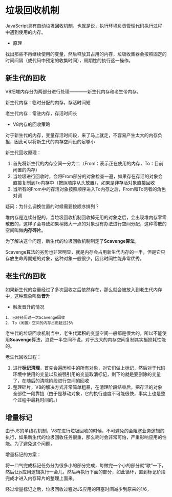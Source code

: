# 垃圾回收机制

JavaScript具有自动垃圾回收机制，也就是说，执行环境负责管理代码执行过程中遇到使用的内存。

- 原理

找出那些不再继续使用的变量，然后释放其占用的内存，垃圾收集器会按照固定的时间间隔（或代码中预定的收集时间），周期性的执行这一操作。

## 新生代的回收

V8把堆内存分为两部分进行处理————新生代内存和老生带内存。

新生代内存：临时分配的内存，存活时间短

老生代内存：常驻内存，存活时间长

- V8内存的回收策略

对于新生代的内存，变量存活时间段，来了马上就走，不容易产生太大的内存负担，因此可以将新生代的内存空间设的足够小

新生代回收原理：
1. 首先将新生代的内存空间一分为二（From：表示正在使用的内存，To：目前闲置的内存）
2. 当垃圾进行回收时，会将From部分的对象检查一遍，如果存在存活的对象会直接复制到To内存中（按照顺序从头放置），如果是非存活对象直接回收
3. 当所有的From中的存活对象按照顺序进入To内存之后，From和To两者的角色对调

疑问：为什么调换位置的时候需要按顺序排列？

堆内存是连续分配的，当垃圾回收机制回收掉无用的对象之后，会出现堆内存零零散散的，这样子会导致如果稍微大一点的对象没有办法进行空间分配，这种零散的空间叫做**内存碎片**。

为了解决这个问题，新生代的垃圾回收机制制定了**Scavenge算法**。

Scavenge算法的劣势也非常明显，就是内存会占用新生代内存的一半，但是它只存放生命周期短的对象，这种对象一般很少，因此时间性能非常优秀。

## 老生代的回收

如果新生代的变量经过了多次回收之后依然存在，那么就会被放入到老生代内存中，这种现象叫做**晋升**

- 触发晋升的情况

```
1. 已经经历过一次Scavenge回收
2. To（闲置）空间的内存占用超过25%
```

老生代的垃圾回收机制当中，老生代累积的变量空间一般都是很大的，所以不能使用**Scavenge**算法，浪费一半空间不说，对于庞大的内存空间复制其实挺损耗性能的。

老生代回收过程：
1. 进行**标记清理**，首先会遍历堆中的所有对象，对它们做上标记，然后对于代码环境中使用的变量以及被强引用的变量取消标记，剩下的就是要删除的变量了，在随后的清除阶段进行空间的回收
2. 整理碎片，V8的解决方式非常简单粗暴，在清理阶段结束后，把存活的对象全部往一段靠拢（由于是移动对象，它的执行速度不可能很快，事实上也是整个过程中最耗时间的。）

## 增量标记

由于JS的单线程机制，V8在进行垃圾回收的时候，不可避免的会阻塞业务逻辑的执行，如果新生代的垃圾回收任务很重，那么耗时会非常可怕，严重影响应用的性能。为了避免这个问题，

增量标记的方案：

将一口气完成标记任务分为很多小的部分完成，每做完一个小的部分就“歇”一下，然后让js应用逻辑执行一会儿，然后再执行下面的部分，如此循环，直到标记阶段完成才进入内存碎片的整理上面来。


经过增量标记之后，垃圾回收过程对JS应用的阻塞时间减少到原来的1/6，



